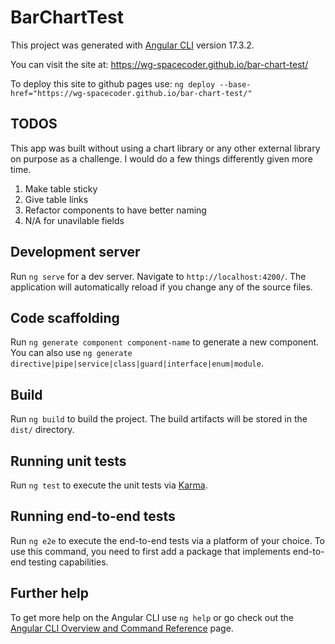 # BarChartTest

This project was generated with [Angular CLI](https://github.com/angular/angular-cli) version 17.3.2.

You can visit the site at: https://wg-spacecoder.github.io/bar-chart-test/

To deploy this site to github pages use:
```ng deploy --base-href="https://wg-spacecoder.github.io/bar-chart-test/"```

## TODOS

This app was built without using a chart library or any other external library on purpose as a challenge. I would do a few things differently given more time.

<ol>
  <li>Make table sticky</li>
  <li>Give table links</li>
  <li>Refactor components to have better naming</li>
  <li>N/A for unavilable fields</li>
</ol>

## Development server

Run `ng serve` for a dev server. Navigate to `http://localhost:4200/`. The application will automatically reload if you change any of the source files.

## Code scaffolding

Run `ng generate component component-name` to generate a new component. You can also use `ng generate directive|pipe|service|class|guard|interface|enum|module`.

## Build

Run `ng build` to build the project. The build artifacts will be stored in the `dist/` directory.

## Running unit tests

Run `ng test` to execute the unit tests via [Karma](https://karma-runner.github.io).

## Running end-to-end tests

Run `ng e2e` to execute the end-to-end tests via a platform of your choice. To use this command, you need to first add a package that implements end-to-end testing capabilities.

## Further help

To get more help on the Angular CLI use `ng help` or go check out the [Angular CLI Overview and Command Reference](https://angular.io/cli) page.
